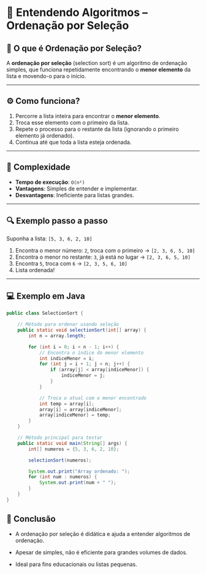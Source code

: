 # 📘 Entendendo Algoritmos – Ordenação por Seleção

## 🔢 O que é Ordenação por Seleção?

A **ordenação por seleção** (selection sort) é um algoritmo de ordenação simples, que funciona repetidamente encontrando o **menor elemento** da lista e movendo-o para o início.

---

## ⚙️ Como funciona?

1. Percorre a lista inteira para encontrar o **menor elemento**.
2. Troca esse elemento com o primeiro da lista.
3. Repete o processo para o restante da lista (ignorando o primeiro elemento já ordenado).
4. Continua até que toda a lista esteja ordenada.

---

## 🧠 Complexidade

- **Tempo de execução**: `O(n²)`
- **Vantagens**: Simples de entender e implementar.
- **Desvantagens**: Ineficiente para listas grandes.

---

## 🔍 Exemplo passo a passo

Suponha a lista: `[5, 3, 6, 2, 10]`

1. Encontra o menor número: `2`, troca com o primeiro → `[2, 3, 6, 5, 10]`
2. Encontra o menor no restante: `3`, já está no lugar → `[2, 3, 6, 5, 10]`
3. Encontra `5`, troca com `6` → `[2, 3, 5, 6, 10]`
4. Lista ordenada!

---

## 💻 Exemplo em Java

```java
public class SelectionSort {

    // Método para ordenar usando seleção
    public static void selectionSort(int[] array) {
        int n = array.length;

        for (int i = 0; i < n - 1; i++) {
            // Encontra o índice do menor elemento
            int indiceMenor = i;
            for (int j = i + 1; j < n; j++) {
                if (array[j] < array[indiceMenor]) {
                    indiceMenor = j;
                }
            }

            // Troca o atual com o menor encontrado
            int temp = array[i];
            array[i] = array[indiceMenor];
            array[indiceMenor] = temp;
        }
    }

    // Método principal para testar
    public static void main(String[] args) {
        int[] numeros = {5, 3, 6, 2, 10};

        selectionSort(numeros);

        System.out.print("Array ordenado: ");
        for (int num : numeros) {
            System.out.print(num + " ");
        }
    }
}
```

## 📝 Conclusão

- A ordenação por seleção é didática e ajuda a entender algoritmos de ordenação.

- Apesar de simples, não é eficiente para grandes volumes de dados.

- Ideal para fins educacionais ou listas pequenas.